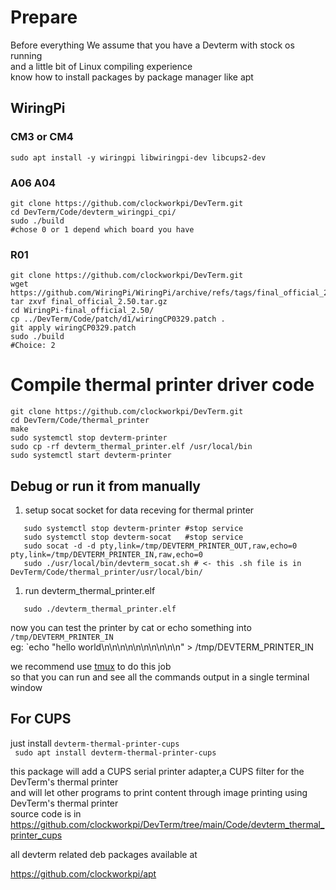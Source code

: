 # Prepare
Before everything
We assume that you have a Devterm with stock os running  
and a little bit of Linux compiling experience   
know how to install packages by package manager like apt    

## WiringPi 
### CM3 or CM4 
```
sudo apt install -y wiringpi libwiringpi-dev libcups2-dev 
```

### A06 A04
```
git clone https://github.com/clockworkpi/DevTerm.git
cd DevTerm/Code/devterm_wiringpi_cpi/
sudo ./build
#chose 0 or 1 depend which board you have
```

### R01
```
git clone https://github.com/clockworkpi/DevTerm.git
wget https://github.com/WiringPi/WiringPi/archive/refs/tags/final_official_2.50.tar.gz
tar zxvf final_official_2.50.tar.gz 
cd WiringPi-final_official_2.50/
cp ../DevTerm/Code/patch/d1/wiringCP0329.patch .
git apply wiringCP0329.patch
sudo ./build
#Choice: 2
```

# Compile thermal printer driver code
```
git clone https://github.com/clockworkpi/DevTerm.git
cd DevTerm/Code/thermal_printer
make  
sudo systemctl stop devterm-printer   
sudo cp -rf devterm_thermal_printer.elf /usr/local/bin  
sudo systemctl start devterm-printer 
```
## Debug or run it from manually
1. setup socat socket for data receving for thermal printer
```
   sudo systemctl stop devterm-printer #stop service
   sudo systemctl stop devterm-socat   #stop service
   sudo socat -d -d pty,link=/tmp/DEVTERM_PRINTER_OUT,raw,echo=0 pty,link=/tmp/DEVTERM_PRINTER_IN,raw,echo=0
   sudo ./usr/local/bin/devterm_socat.sh # <- this .sh file is in DevTerm/Code/thermal_printer/usr/local/bin/
```
1. run devterm_thermal_printer.elf
```
   sudo ./devterm_thermal_printer.elf
```

now you can test the printer by cat or echo something into `/tmp/DEVTERM_PRINTER_IN`   
eg: `echo "hello world\n\n\n\n\n\n\n\n\n\n" > /tmp/DEVTERM_PRINTER_IN

we recommend use [tmux](https://github.com/tmux/tmux/wiki) to do this job  
so that you can run and see all the commands output in a single terminal window

## For CUPS
just install `devterm-thermal-printer-cups`  
``` sudo apt install devterm-thermal-printer-cups```

this package will add a CUPS serial printer adapter,a CUPS filter for the DevTerm's thermal printer  
and will let other programs to  print content through image printing using DevTerm's thermal printer  
source code is in https://github.com/clockworkpi/DevTerm/tree/main/Code/devterm_thermal_printer_cups

all devterm related deb packages available at 

https://github.com/clockworkpi/apt